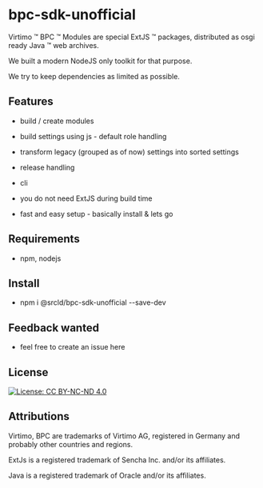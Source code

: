 # bpc-sdk-unofficial

Virtimo :tm: BPC :tm: Modules are special ExtJS :tm: packages, distributed as osgi ready Java :tm: web archives. 

We built a modern NodeJS only toolkit for that purpose.

We try to keep dependencies as limited as possible. 

## Features

* build / create modules
* build settings using js - default role handling
* transform legacy (grouped as of now) settings into sorted settings
* release handling
* cli


* you do not need ExtJS during build time
* fast and easy setup - basically install & lets go

## Requirements

* npm, nodejs

## Install

* npm i @srcld/bpc-sdk-unofficial --save-dev

## Feedback wanted

* feel free to create an issue here

## License

[![License: CC BY-NC-ND 4.0](https://img.shields.io/badge/License-CC_BY--NC--ND_4.0-lightgrey.svg)](https://creativecommons.org/licenses/by-nc-nd/4.0/)

## Attributions

Virtimo, BPC are trademarks of Virtimo AG, registered in Germany and probably other countries and regions.

ExtJs is a registered trademark of Sencha Inc. and/or its affiliates.

Java is a registered trademark of Oracle and/or its affiliates.